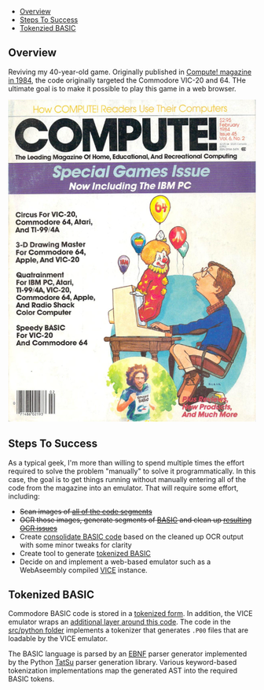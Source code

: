 * [Overview](#overview)
* [Steps To Success](#steps-to-success)
* [Tokenzied BASIC](#tokenized-basic)

## Overview

Reviving my 40-year-old game.  Originally published in
[Compute! magazine in 1984](https://archive.org/details/1984-02-compute-magazine/page/n63/mode/2up),
the code originally targeted the Commodore VIC-20 and 64.  THe ultimate
goal is to make it possible to play this game in a web browser.

![Compute Magazine Cover Image](cover.png "Compute Magazine Cover Image")

## Steps To Success

As a typical geek, I'm more than willing to spend multiple times the effort required to solve the problem "manually" to solve it programmatically.  In this case, the goal is to get things running without manually entering all of the code from the magazine into an emulator.  That will require some effort, including:

* ~~Scan images of [all of the code segments](./compute/)~~
* ~~OCR those images, generate segments of [BASIC](https://www.c64-wiki.com/wiki/BASIC#BASIC_V2.0_of_C64) and clean up [resulting OCR issues](./compute/)~~
* Create [consolidate BASIC code](./src/basic/) based on the cleaned up OCR output with some minor tweaks for clarity
* Create tool to generate [tokenized BASIC](#tokenized-basic)
* Decide on and implement a web-based emulator such as a WebAseembly compiled [VICE](https://vice-emu.sourceforge.io/) instance.

## Tokenized BASIC

Commodore BASIC code is stored in a [tokenized form](https://www.c64-wiki.com/wiki/BASIC_token).  In addition, the VICE emulator wraps an [additional layer around this code](https://vice-emu.sourceforge.io/vice_17.html#SEC428).  The code in the [src/python folder](./src/python/) implements a tokenizer that generates `.P00` files that are loadable by the VICE emulator.

The BASIC language is parsed by an [EBNF](https://en.wikipedia.org/wiki/Extended_Backus%E2%80%93Naur_form) parser generator implemented by the Python [TatSu](https://tatsu.readthedocs.io/en/stable/intro.html) parser generation library.  Various keyword-based tokenization implementations map the generated AST into the required BASIC tokens.
